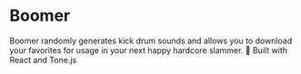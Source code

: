 # Boomer

Boomer randomly generates kick drum sounds and allows you to download your favorites for usage in your next happy hardcore slammer. 👟
Built with React and Tone.js
